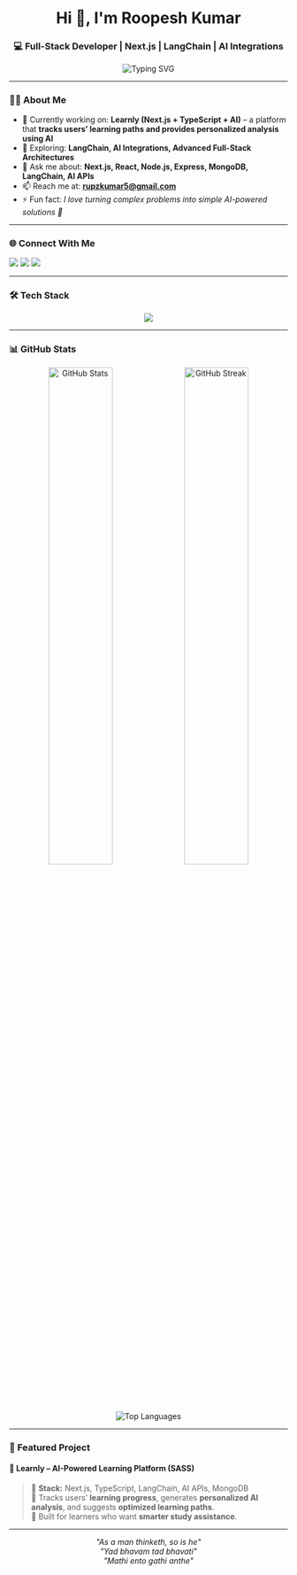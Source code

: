 <h1 align="center">Hi 👋, I'm Roopesh Kumar</h1>
<h3 align="center">💻 Full-Stack Developer | Next.js | LangChain | AI Integrations</h3>

<p align="center">
  <img src="https://readme-typing-svg.herokuapp.com?font=Fira+Code&size=22&duration=3000&pause=1000&color=00C4FF&center=true&vCenter=true&width=600&lines=Full+Stack+Developer+%7C+Next.js+%26+MERN;AI+%26+LangChain+Integrations;Building+AI-Powered+Learning+Platforms;Always+Exploring+New+Tech" alt="Typing SVG" />
</p>

---

### 👨‍💻 About Me  
- 🔭 Currently working on: **Learnly (Next.js + TypeScript + AI)** – a platform that **tracks users’ learning paths and provides personalized analysis using AI**  
- 🌱 Exploring: **LangChain, AI Integrations, Advanced Full-Stack Architectures**  
- 💬 Ask me about: **Next.js, React, Node.js, Express, MongoDB, LangChain, AI APIs**  
- 📫 Reach me at: **rupzkumar5@gmail.com**  
- ⚡ Fun fact: *I love turning complex problems into simple AI-powered solutions 🚀*  

---

### 🌐 Connect With Me  
<p align="left">
<a href="https://linkedin.com/in/rupesh13" target="blank"><img src="https://img.shields.io/badge/LinkedIn-0077B5.svg?&style=for-the-badge&logo=linkedin&logoColor=white" /></a>
<a href="https://www.hackerrank.com/22a31a42g3" target="blank"><img src="https://img.shields.io/badge/Hackerrank-00EA64.svg?&style=for-the-badge&logo=hackerrank&logoColor=white" /></a>
<a href="https://www.leetcode.com/roopeshrj" target="blank"><img src="https://img.shields.io/badge/LeetCode-FFA116.svg?&style=for-the-badge&logo=leetcode&logoColor=white" /></a>
</p>

---

### 🛠️ Tech Stack  
<p align="center"> 
  <img src="https://skillicons.dev/icons?i=nextjs,typescript,react,nodejs,express,mongodb,mysql,langchain,python,tailwind,redux,git,postman" />
</p>

---

### 📊 GitHub Stats  
<p align="center">
  <img src="https://github-readme-stats.vercel.app/api?username=roopesh-jsp&show_icons=true&theme=radical" alt="GitHub Stats" width="48%"/>
  <img src="https://github-readme-streak-stats.herokuapp.com/?user=roopesh-jsp&theme=radical" alt="GitHub Streak" width="48%"/>
</p>

<p align="center">
  <img src="https://github-readme-stats.vercel.app/api/top-langs?username=roopesh-jsp&show_icons=true&locale=en&layout=compact&theme=radical" alt="Top Languages" />
</p>

---

### 🚀 Featured Project  
#### 📘 Learnly – AI-Powered Learning Platform (SASS) 
> 🔹 **Stack:** Next.js, TypeScript, LangChain, AI APIs, MongoDB  
> 🔹 Tracks users’ **learning progress**, generates **personalized AI analysis**, and suggests **optimized learning paths**.  
> 🔹 Built for learners who want **smarter study assistance**.  

---


<p align="center"><i>
  "As a man thinketh, so is he"<br/>
"Yad bhavam tad bhavati" <br/>
"Mathi ento gathi anthe" <br/>
</i></p>

